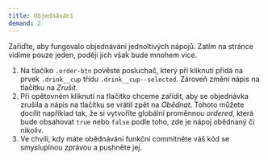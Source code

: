 ```yaml
---
title: Objednávání
demand: 2
---
```


Zařiďte, aby fungovalo objednávání jednoltivých nápojů. Zatím na stránce vidíme pouze jeden, poději jich však bude mnohem více.

1. Na tlačíko `.order-btn` pověste posluchač, který při kliknutí přidá na prvek `.drink__cup` třídu `.drink__cup--selected`. Zároveň změní nápis na tlačítku na <i>Zrušit</i>.
1. Při opětovném kliknutí na tlačítko chceme zařídit, aby se objednávka zrušila a nápis na tlačítku se vrátil zpět na <i>Obědnat</i>. Tohoto můžete docílit například tak, že si vytvoříte globální proměnnou <var>ordered</var>, která bude obsahovat `true` nebo `false` podle toho, zde je nápoj obědnaný či nikoliv.
1. Ve chvíli, kdy máte obědnávání funkční commitněte váš kód se smysluplnou zprávou a pushněte jej.
